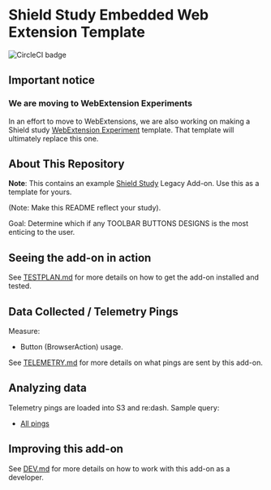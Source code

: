 # Shield Study Embedded Web Extension Template

![CircleCI badge](https://img.shields.io/circleci/project/github/mozilla/shield-studies-addon-template/master.svg?label=CircleCI)

## Important notice

### We are moving to WebExtension Experiments

In an effort to move to WebExtensions, we are also working on making a Shield study [WebExtension Experiment](https://firefox-source-docs.mozilla.org/toolkit/components/extensions/webextensions/index.html) template. That template will ultimately replace this one.

## About This Repository

**Note**: This contains an example [Shield Study](https://wiki.mozilla.org/Firefox/Shield/Shield_Studies) Legacy Add-on. Use this as a template for yours.

(Note: Make this README reflect your study).

Goal: Determine which if any TOOLBAR BUTTONS DESIGNS is the most enticing to the user.

## Seeing the add-on in action

See [TESTPLAN.md](./docs/TESTPLAN.md) for more details on how to get the add-on installed and tested.

## Data Collected / Telemetry Pings

Measure:

* Button (BrowserAction) usage.

See [TELEMETRY.md](./docs/TELEMETRY.md) for more details on what pings are sent by this add-on.

## Analyzing data

Telemetry pings are loaded into S3 and re:dash. Sample query:

* [All pings](https://sql.telemetry.mozilla.org/queries/{#your-id}/source#table)

## Improving this add-on

See [DEV.md](./docs/DEV.md) for more details on how to work with this add-on as a developer.
